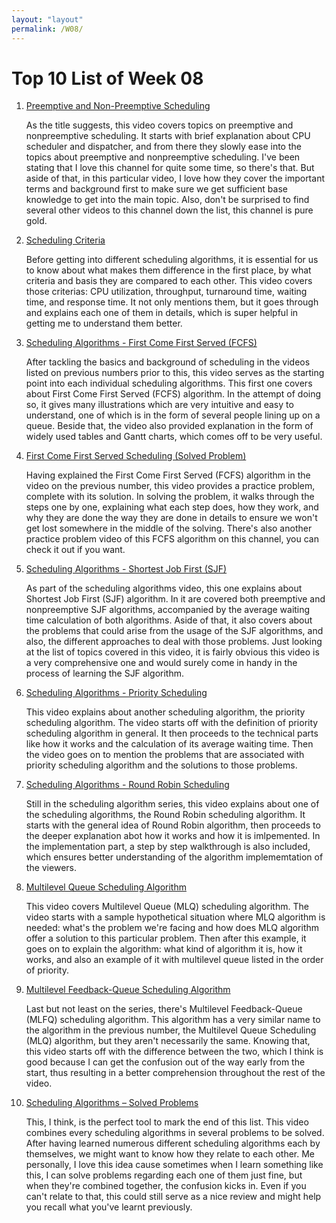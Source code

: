 ```yaml
---
layout: "layout"
permalink: /W08/
---
```


# Top 10 List of Week 08

1. [Preemptive and Non-Preemptive Scheduling](https://www.youtube.com/watch?v=4DhFmL-6SDA)

    As the title suggests, this video covers topics on preemptive and nonpreemptive scheduling. It starts with brief explanation about CPU scheduler and dispatcher, and from there they slowly ease into the topics about preemptive and nonpreemptive scheduling. I've been stating that I love this channel for quite some time, so there's that. But aside of that, in this particular video, I love how they cover the important terms and background first to make sure we get sufficient base knowledge to get into the main topic. Also, don't be surprised to find several other videos to this channel down the list, this channel is pure gold.

2. [Scheduling Criteria](https://www.youtube.com/watch?v=bWHFY8-rL5I)

    Before getting into different scheduling algorithms, it is essential for us to know about what makes them difference in the first place, by what criteria and basis they are compared to each other. This video covers those criterias: CPU utilization, throughput, turnaround time, waiting time, and response time. It not only mentions them, but it goes through and explains each one of them in details, which is super helpful in getting me to understand them better.

3. [Scheduling Algorithms - First Come First Served (FCFS)](https://www.youtube.com/watch?v=7DoP1L9nAAs)

    After tackling the basics and background of scheduling in the videos listed on previous numbers prior to this, this video serves as the starting point into each individual scheduling algorithms. This first one covers about First Come First Served (FCFS) algorithm. In the attempt of doing so, it gives many illustrations which are very intuitive and easy to understand, one of which is in the form of several people lining up on a queue. Beside that, the video also provided explanation in the form of widely used tables and Gantt charts, which comes off to be very useful.

4. [First Come First Served Scheduling (Solved Problem)](https://www.youtube.com/watch?v=VSMAjMfJ6KQ)

    Having explained the First Come First Served (FCFS) algorithm in the video on the previous number, this video provides a practice problem, complete with its solution. In solving the problem, it walks through the steps one by one, explaining what each step does, how they work, and why they are done the way they are done in details to ensure we won't get lost somewhere in the middle of the solving. There's also another practice problem video of this FCFS algorithm on this channel, you can check it out if you want.

5. [Scheduling Algorithms - Shortest Job First (SJF)](https://www.youtube.com/watch?v=t0g9b3SJECg)

    As part of the scheduling algorithms video, this one explains about Shortest Job First (SJF) algorithm. In it are covered both preemptive and nonpreemptive SJF algorithms, accompanied by the average waiting time calculation of both algorithms. Aside of that, it also covers about the problems that could arise from the usage of the SJF algorithms, and also, the different approaches to deal with those problems. Just looking at the list of topics covered in this video, it is fairly obvious this video is a very comprehensive one and would surely come in handy in the process of learning the SJF algorithm.

6. [Scheduling Algorithms - Priority Scheduling](https://www.youtube.com/watch?v=yKD3pcFvGmY)

    This video explains about another scheduling algorithm, the priority scheduling algorithm. The video starts off with the definition of priority scheduling algorithm in general. It then proceeds to the technical parts like how it works and the calculation of its average waiting time. Then the video goes on to mention the problems that are associated with priority scheduling algorithm and the solutions to those problems.

7. [Scheduling Algorithms - Round Robin Scheduling](https://www.youtube.com/watch?v=YzBBJYfwdi8)

    Still in the scheduling algorithm series, this video explains about one of the scheduling algorithms, the Round Robin scheduling algorithm. It starts with the general idea of Round Robin algorithm, then proceeds to the deeper explanation abot how it works and how it is imlpemented. In the implementation part, a step by step walkthrough is also included, which ensures better understanding of the algorithm implememtation of the viewers.

8. [Multilevel Queue Scheduling Algorithm](https://www.youtube.com/watch?v=fvkSXMZaBNY)

    This video covers Multilevel Queue (MLQ) scheduling algorithm. The video starts with a sample hypothetical situation where MLQ algorithm is needed: what's the problem we're facing and how does MLQ algorithm offer a solution to this particular problem. Then after this example, it goes on to explain the algorithm: what kind of algorithm it is, how it works, and also an example of it with multilevel queue listed in the order of priority.

9. [Multilevel Feedback-Queue Scheduling Algorithm](https://www.youtube.com/watch?v=1KLuC0knvs8)

    Last but not least on the series, there's Multilevel Feedback-Queue (MLFQ) scheduling algorithm. This algorithm has a very similar name to the algorithm in the previous number, the Multilevel Queue Scheduling (MLQ) algorithm, but they aren't necessarily the same. Knowing that, this video starts off with the difference between the two, which I think is good because I can get the confusion out of the way early from the start, thus resulting in a better comprehension throughout the rest of the video.

10. [Scheduling Algorithms – Solved Problems](https://www.youtube.com/watch?v=g6QjVDyGgSE)

    This, I think, is the perfect tool to mark the end of this list. This video combines every scheduling algorithms in several problems to be solved. After having learned numerous different scheduling algorithms each by themselves, we might want to know how they relate to each other. Me personally, I love this idea cause sometimes when I learn something like this, I can solve problems regarding each one of them just fine, but when they're combined together, the confusion kicks in. Even if you can't relate to that, this could still serve as a nice review and might help you recall what you've learnt previously.

